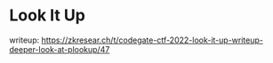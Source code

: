# Look It Up

writeup: https://zkresear.ch/t/codegate-ctf-2022-look-it-up-writeup-deeper-look-at-plookup/47
